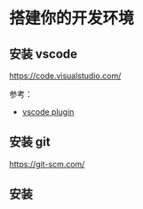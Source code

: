 # 搭建你的开发环境

## 安装 vscode

https://code.visualstudio.com/

参考：

-   [vscode plugin](./vscode/plugin.md)

## 安装 git

https://git-scm.com/

## 安装
